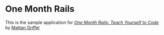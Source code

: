 # One Month Rails

This is the sample application for 
[*One Month Rails: Teach Yourself to Code*](http://onemonthrails.com)
by [Mattan Griffel](http://mattangriffel.com)